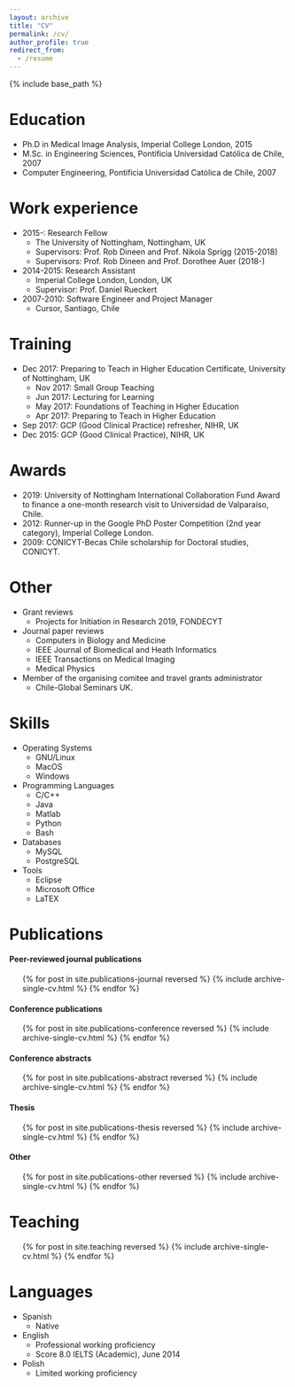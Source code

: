 ```yaml
---
layout: archive
title: "CV"
permalink: /cv/
author_profile: true
redirect_from:
  - /resume
---
```


{% include base_path %}


Education
======
* Ph.D in Medical Image Analysis, Imperial College London, 2015
* M.Sc. in Engineering Sciences, Pontificia Universidad Cat&oacute;lica de Chile, 2007
* Computer Engineering, Pontificia Universidad Cat&oacute;lica de Chile, 2007


Work experience
======
* 2015-: Research Fellow
  * The University of Nottingham, Nottingham, UK
  * Supervisors: Prof. Rob Dineen and Prof. Nikola Sprigg (2015-2018)
  * Supervisors: Prof. Rob Dineen and Prof. Dorothee Auer (2018-)
* 2014-2015: Research Assistant
  * Imperial College London, London, UK
  * Supervisor: Prof. Daniel Rueckert
* 2007-2010: Software Engineer and Project Manager
  * Cursor, Santiago, Chile
  

Training
======
* Dec 2017: Preparing to Teach in Higher Education Certificate, University of Nottingham, UK
  * Nov 2017: Small Group Teaching
  * Jun 2017: Lecturing for Learning
  * May 2017: Foundations of Teaching in Higher Education
  * Apr 2017: Preparing to Teach in Higher Education
* Sep 2017: GCP (Good Clinical Practice) refresher, NIHR, UK
* Dec 2015: GCP (Good Clinical Practice), NIHR, UK


Awards
======
* 2019: University of Nottingham International Collaboration Fund Award to finance a one-month research visit to Universidad de Valpara&iacute;so, Chile.
* 2012: Runner-up in the Google PhD Poster Competition (2nd year category), Imperial College London.
* 2009: CONICYT-Becas Chile scholarship for Doctoral studies, CONICYT.
  

Other
======
* Grant reviews
  * Projects for Initiation in Research 2019, FONDECYT
* Journal paper reviews
  * Computers in Biology and Medicine
  * IEEE Journal of Biomedical and Heath Informatics
  * IEEE Transactions on Medical Imaging
  * Medical Physics
* Member of the organising comitee and travel grants administrator
  * Chile-Global Seminars UK.


Skills
======
* Operating Systems
  * GNU/Linux
  * MacOS
  * Windows
* Programming Languages
  * C/C++
  * Java
  * Matlab
  * Python
  * Bash
* Databases
  * MySQL
  * PostgreSQL
* Tools
  * Eclipse
  * Microsoft Office
  * LaTEX

  
Publications
======
  <div>
  <p><h4>Peer-reviewed journal publications</h4></p>
  <ul>
  {% for post in site.publications-journal reversed %}
    {% include archive-single-cv.html %}
  {% endfor %}
  </ul>
  </div>

  <div>
  <p><h4>Conference publications</h4></p>
  <ul>
  {% for post in site.publications-conference reversed %}
    {% include archive-single-cv.html %}
  {% endfor %}
  </ul>
  </div>

  <div>
  <p><h4>Conference abstracts</h4></p>
  <ul>
  {% for post in site.publications-abstract reversed %}
    {% include archive-single-cv.html %}
  {% endfor %}
  </ul>
  </div>

  <div>
  <p><h4>Thesis</h4></p>
  <ul>
  {% for post in site.publications-thesis reversed %}
    {% include archive-single-cv.html %}
  {% endfor %}
  </ul>
  </div>
  
  <div>
  <p><h4>Other</h4></p>
  <ul>
  {% for post in site.publications-other reversed %}
    {% include archive-single-cv.html %}
  {% endfor %}
  </ul>
  </div>

Teaching
======
  <ul>
  {% for post in site.teaching reversed %}
    {% include archive-single-cv.html %}
  {% endfor %}
  </ul>


Languages
======
* Spanish
  * Native
* English
  * Professional working proficiency
  * Score 8.0 IELTS (Academic), June 2014
* Polish
  * Limited working proficiency
